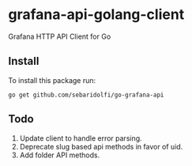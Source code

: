 # grafana-api-golang-client

Grafana HTTP API Client for Go

## Install

To install this package run:

```
go get github.com/sebaridolfi/go-grafana-api
```

## Todo
1. Update client to handle error parsing. 
2. Deprecate slug based api methods in favor of uid.
3. Add folder API methods. 
